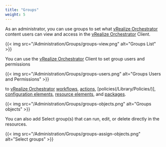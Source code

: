 ```yaml
---
title: "Groups"
weight: 5
---
```


As an administrator, you can use groups to set what [vRealize Orchestrator](https://www.vmware.com/products/vrealize-orchestrator.html) content users can view and access in the [vRealize Orchestrator](https://www.vmware.com/products/vrealize-orchestrator.html) Client.

{{< img src="/Administration/Groups/groups-view.png" alt="Groups List" >}}

You can use the [vRealize Orchestrator](https://www.vmware.com/products/vrealize-orchestrator.html) Client to set group users and permissions 

{{< img src="/Administration/Groups/groups-users.png" alt="Groups Users and Permissions" >}}

to [vRealize Orchestrator](https://www.vmware.com/products/vrealize-orchestrator.html) [workflows](/Library/Worflows/), [actions](/Library/Actions/), [policies(/Library/Policies/)], [configuration elements](/Assets/Configurations/), [resource elements](/Assets/Resources/), and [packages](/Assets/Packages/). 

{{< img src="/Administration/Groups/groups-objects.png" alt="Groups objects" >}}

You can also add Select group(s) that can run, edit, or delete directly in the resources.

{{< img src="/Administration/Groups/groups-assign-objects.png" alt="Select groups" >}}
